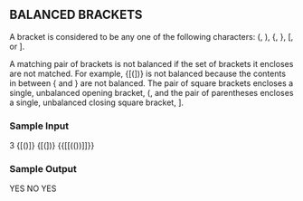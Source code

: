 BALANCED BRACKETS
------------------

A bracket is considered to be any one of the following characters: (, ), {, }, [, or ].

A matching pair of brackets is not balanced if the set of brackets it encloses are not matched. For example, {[(])} is not balanced because the contents in between { and } are not balanced. The pair of square brackets encloses a single, unbalanced opening bracket, (, and the pair of parentheses encloses a single, unbalanced closing square bracket, ].

### Sample Input
3
{[()]}
{[(])}
{{[[(())]]}}

### Sample Output
YES
NO
YES
